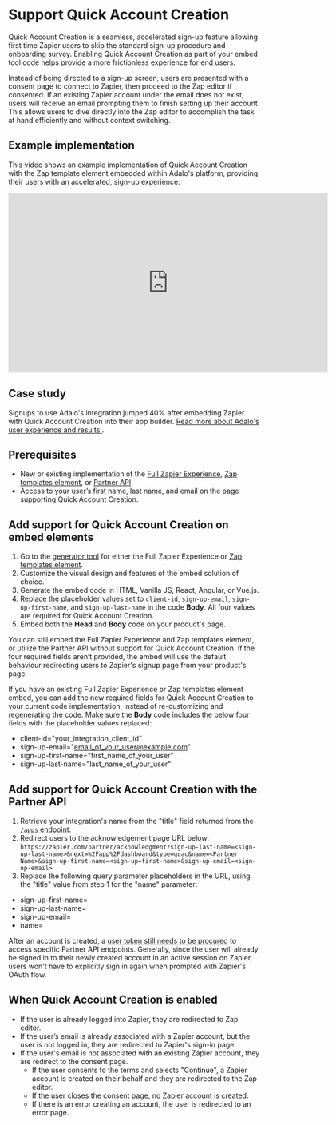 # Support Quick Account Creation

Quick Account Creation is a seamless, accelerated sign-up feature allowing first time Zapier users to skip the standard sign-up procedure and onboarding survey. Enabling Quick Account Creation as part of your embed tool code helps provide a more frictionless experience for end users.

Instead of being directed to a sign-up screen, users are presented with a consent page to connect to Zapier, then proceed to the Zap editor if consented. If an existing Zapier account under the email does not exist, users will receive an email prompting them to finish setting up their account. This allows users to dive directly into the Zap editor to accomplish the task at hand efficiently and without context switching.

## Example implementation

This video shows an example implementation of Quick Account Creation with the Zap template element embedded within Adalo's platform, providing their users with an accelerated, sign-up experience:

<iframe allowtransparency="true" title="Search or create" allowFullscreen frameborder="0" scrolling="no" class="wistia_embed" name="wistia_embed" src="https://cdn.zappy.app/v1f21dbddbc570407248253c13859a5d9.mp4" width="640" height="360"></iframe>

## Case study

Signups to use Adalo's integration jumped 40% after embedding Zapier with Quick Account Creation into their app builder. [Read more about Adalo's user experience and results.](https://zapier.com/blog/adalo-user-experience-with-zapier/).

## Prerequisites

- New or existing implementation of the [Full Zapier Experience](https://platform.zapier.com/embed/full-zapier-experience), [Zap templates element](https://platform.zapier.com/embed/zap-templates), or [Partner API](https://platform.zapier.com/embed/partner-api).
- Access to your user’s first name, last name, and email on the page supporting Quick Account Creation.

## Add support for Quick Account Creation on embed elements

1. Go to the [generator tool](https://zapier.com/partner/solutions/plug-and-play) for either the Full Zapier Experience or [Zap templates element](https://platform.zapier.com/embed/zap-templates).
2. Customize the visual design and features of the embed solution of choice.
3. Generate the embed code in HTML, Vanilla JS, React, Angular, or Vue.js.
4. Replace the placeholder values set to `client-id`, `sign-up-email`, `sign-up-first-name`, and `sign-up-last-name` in the code **Body**. All four values are required for Quick Account Creation.
5. Embed both the **Head** and **Body** code on your product's page.

You can still embed the Full Zapier Experience and Zap templates element, or utilize the Partner API without support for Quick Account Creation. If the four required fields aren’t provided, the embed will use the default behaviour redirecting users to Zapier's signup page from your product's page.

If you have an existing Full Zapier Experience or Zap templates element embed, you can add the new required fields for Quick Account Creation to your current code implementation, instead of re-customizing and regenerating the code. Make sure the **Body** code includes the below four fields with the placeholder values replaced:
- client-id="your_integration_client_id"
- sign-up-email="email_of_your_user@example.com"
- sign-up-first-name="first_name_of_your_user"
- sign-up-last-name="last_name_of_your_user"

## Add support for Quick Account Creation with the Partner API

1. Retrieve your integration's name from the "title" field returned from the [`/apps` endpoint](https://platform.zapier.com/embed/partner-api#get-v1apps).
2. Redirect users to the acknowledgement page URL below:
`https://zapier.com/partner/acknowledgment?sign-up-last-name=<sign-up-last-name>&next=%2Fapp%2Fdashboard&type=quac&name=<Partner Name>&sign-up-first-name=<sign-up=first-name>&sign-up-email=<sign-up-email>`
3. Replace the following query parameter placeholders in the URL, using the "title" value from step 1 for the "name" parameter:
- sign-up-first-name=<sign-up-first-name>
- sign-up-last-name=<sign-up-last-name>
- sign-up-email=<sign-up-email>
- name=<Partner Name>

After an account is created, a [user token still needs to be procured](https://platform.zapier.com/embed/partner-api#access-token) to access specific Partner API endpoints. Generally, since the user will already be signed in to their newly created account in an active session on Zapier, users won't have to explicitly sign in again when prompted with Zapier's OAuth flow.

## When Quick Account Creation is enabled
- If the user is already logged into Zapier, they are redirected to Zap editor.
- If the user’s email is already associated with a Zapier account, but the user is not logged in, they are redirected to Zapier's sign-in page.
- If the user's email is not associated with an existing Zapier account, they are redirect to the consent page.
  - If the user consents to the terms and selects "Continue", a Zapier account is created on their behalf and they are redirected to the Zap editor.
  - If the user closes the consent page, no Zapier account is created.
  - If there is an error creating an account, the user is redirected to an error page.
